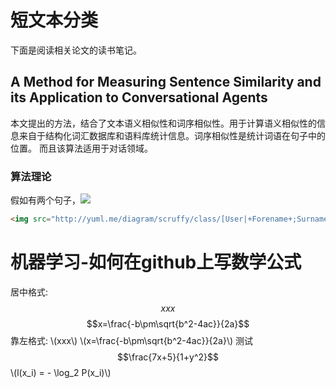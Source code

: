 # 短文本分类
下面是阅读相关论文的读书笔记。

## A Method for Measuring Sentence Similarity and its Application to Conversational Agents
本文提出的方法，结合了文本语义相似性和词序相似性。用于计算语义相似性的信息来自于结构化词汇数据库和语料库统计信息。词序相似性是统计词语在句子中的位置。
而且该算法适用于对话领域。

### 算法理论
假如有两个句子，![](https://latex.codecogs.com/png.latex?\fn_jvn&space;T_1=\\{w_{11}&space;w_{12}...w_{1m_1}\\}&space;T_2=\\{w_{21}&space;w_{22}...w_{2m_1}\\})

```html
<img src="http://yuml.me/diagram/scruffy/class/[User|+Forename+;Surname;+HashedPassword;-Salt|+Login();+Logout()]" >

```

# 机器学习-如何在github上写数学公式

<script type="text/javascript" src="http://cdn.mathjax.org/mathjax/latest/MathJax.js?config=default"></script>
居中格式: $$xxx$$
$$x=\frac{-b\pm\sqrt{b^2-4ac}}{2a}$$
靠左格式: \\(xxx\\)
\\(x=\frac{-b\pm\sqrt{b^2-4ac}}{2a}\\)
测试
$$\frac{7x+5}{1+y^2}$$
\\(l(x_i) = - \log_2 P(x_i)\\)


